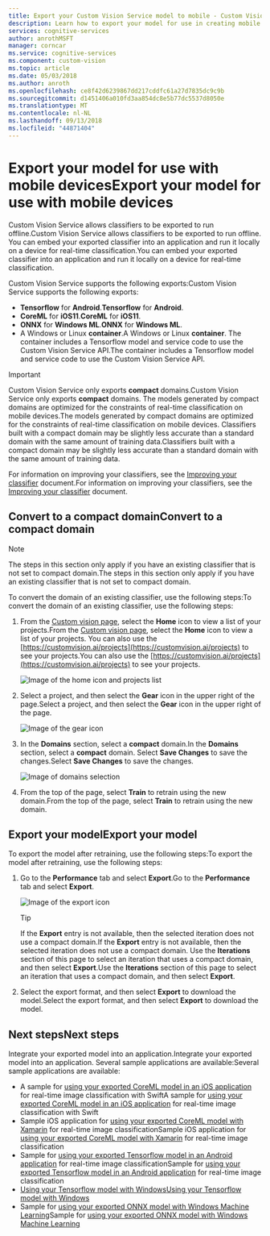 ```yaml
---
title: Export your Custom Vision Service model to mobile - Custom Vision Service - Azure Cognitive Services  | Microsoft Docs
description: Learn how to export your model for use in creating mobile applications.
services: cognitive-services
author: anrothMSFT
manager: corncar
ms.service: cognitive-services
ms.component: custom-vision
ms.topic: article
ms.date: 05/03/2018
ms.author: anroth
ms.openlocfilehash: ce8f42d6239867dd217cddfc61a27d7835dc9c9b
ms.sourcegitcommit: d1451406a010fd3aa854dc8e5b77dc5537d8050e
ms.translationtype: MT
ms.contentlocale: nl-NL
ms.lasthandoff: 09/13/2018
ms.locfileid: "44871404"
---
```

# <a name="export-your-model-for-use-with-mobile-devices"></a><span data-ttu-id="8587d-103">Export your model for use with mobile devices</span><span class="sxs-lookup"><span data-stu-id="8587d-103">Export your model for use with mobile devices</span></span>

<span data-ttu-id="8587d-104">Custom Vision Service allows classifiers to be exported to run offline.</span><span class="sxs-lookup"><span data-stu-id="8587d-104">Custom Vision Service allows classifiers to be exported to run offline.</span></span> <span data-ttu-id="8587d-105">You can embed your exported classifier into an application and run it locally on a device for real-time classification.</span><span class="sxs-lookup"><span data-stu-id="8587d-105">You can embed your exported classifier into an application and run it locally on a device for real-time classification.</span></span> 

<span data-ttu-id="8587d-106">Custom Vision Service supports the following exports:</span><span class="sxs-lookup"><span data-stu-id="8587d-106">Custom Vision Service supports the following exports:</span></span>

* <span data-ttu-id="8587d-107">__Tensorflow__ for __Android__.</span><span class="sxs-lookup"><span data-stu-id="8587d-107">__Tensorflow__ for __Android__.</span></span>
* <span data-ttu-id="8587d-108">__CoreML__ for __iOS11__.</span><span class="sxs-lookup"><span data-stu-id="8587d-108">__CoreML__ for __iOS11__.</span></span>
* <span data-ttu-id="8587d-109">__ONNX__ for __Windows ML__.</span><span class="sxs-lookup"><span data-stu-id="8587d-109">__ONNX__ for __Windows ML__.</span></span>
* <span data-ttu-id="8587d-110">A Windows or Linux __container__.</span><span class="sxs-lookup"><span data-stu-id="8587d-110">A Windows or Linux __container__.</span></span> <span data-ttu-id="8587d-111">The container includes a Tensorflow model and service code to use the Custom Vision Service API.</span><span class="sxs-lookup"><span data-stu-id="8587d-111">The container includes a Tensorflow model and service code to use the Custom Vision Service API.</span></span> 

> [!IMPORTANT]
> <span data-ttu-id="8587d-112">Custom Vision Service only exports __compact__ domains.</span><span class="sxs-lookup"><span data-stu-id="8587d-112">Custom Vision Service only exports __compact__ domains.</span></span> <span data-ttu-id="8587d-113">The models generated by compact domains are optimized for the constraints of real-time classification on mobile devices.</span><span class="sxs-lookup"><span data-stu-id="8587d-113">The models generated by compact domains are optimized for the constraints of real-time classification on mobile devices.</span></span> <span data-ttu-id="8587d-114">Classifiers built with a compact domain may be slightly less accurate than a standard domain with the same amount of training data.</span><span class="sxs-lookup"><span data-stu-id="8587d-114">Classifiers built with a compact domain may be slightly less accurate than a standard domain with the same amount of training data.</span></span>
>
> <span data-ttu-id="8587d-115">For information on improving your classifiers, see the [Improving your classifier](getting-started-improving-your-classifier.md) document.</span><span class="sxs-lookup"><span data-stu-id="8587d-115">For information on improving your classifiers, see the [Improving your classifier](getting-started-improving-your-classifier.md) document.</span></span>

## <a name="convert-to-a-compact-domain"></a><span data-ttu-id="8587d-116">Convert to a compact domain</span><span class="sxs-lookup"><span data-stu-id="8587d-116">Convert to a compact domain</span></span>

> [!NOTE]
> <span data-ttu-id="8587d-117">The steps in this section only apply if you have an existing classifier that is not set to compact domain.</span><span class="sxs-lookup"><span data-stu-id="8587d-117">The steps in this section only apply if you have an existing classifier that is not set to compact domain.</span></span>
 
<span data-ttu-id="8587d-118">To convert the domain of an existing classifier, use the following steps:</span><span class="sxs-lookup"><span data-stu-id="8587d-118">To convert the domain of an existing classifier, use the following steps:</span></span>

1. <span data-ttu-id="8587d-119">From the [Custom vision page](https://customvision.ai), select the __Home__ icon to view a list of your projects.</span><span class="sxs-lookup"><span data-stu-id="8587d-119">From the [Custom vision page](https://customvision.ai), select the __Home__ icon to view a list of your projects.</span></span> <span data-ttu-id="8587d-120">You can also use the [https://customvision.ai/projects](https://customvision.ai/projects) to see your projects.</span><span class="sxs-lookup"><span data-stu-id="8587d-120">You can also use the [https://customvision.ai/projects](https://customvision.ai/projects) to see your projects.</span></span>

    ![Image of the home icon and projects list](./media/export-your-model/projects-list.png)

2. <span data-ttu-id="8587d-122">Select a project, and then select the __Gear__ icon in the upper right of the page.</span><span class="sxs-lookup"><span data-stu-id="8587d-122">Select a project, and then select the __Gear__ icon in the upper right of the page.</span></span>

    ![Image of the gear icon](./media/export-your-model/gear-icon.png)

3. <span data-ttu-id="8587d-124">In the __Domains__ section, select a __compact__ domain.</span><span class="sxs-lookup"><span data-stu-id="8587d-124">In the __Domains__ section, select a __compact__ domain.</span></span> <span data-ttu-id="8587d-125">Select __Save Changes__ to save the changes.</span><span class="sxs-lookup"><span data-stu-id="8587d-125">Select __Save Changes__ to save the changes.</span></span>

    ![Image of domains selection](./media/export-your-model/domains.png)

4. <span data-ttu-id="8587d-127">From the top of the page, select __Train__ to retrain using the new domain.</span><span class="sxs-lookup"><span data-stu-id="8587d-127">From the top of the page, select __Train__ to retrain using the new domain.</span></span>

## <a name="export-your-model"></a><span data-ttu-id="8587d-128">Export your model</span><span class="sxs-lookup"><span data-stu-id="8587d-128">Export your model</span></span>

<span data-ttu-id="8587d-129">To export the model after retraining, use the following steps:</span><span class="sxs-lookup"><span data-stu-id="8587d-129">To export the model after retraining, use the following steps:</span></span>

1. <span data-ttu-id="8587d-130">Go to the **Performance** tab and select __Export__.</span><span class="sxs-lookup"><span data-stu-id="8587d-130">Go to the **Performance** tab and select __Export__.</span></span> 

    ![Image of the export icon](./media/export-your-model/export.png)

    > [!TIP]
    > <span data-ttu-id="8587d-132">If the __Export__ entry is not available, then the selected iteration does not use a compact domain.</span><span class="sxs-lookup"><span data-stu-id="8587d-132">If the __Export__ entry is not available, then the selected iteration does not use a compact domain.</span></span> <span data-ttu-id="8587d-133">Use the __Iterations__ section of this page to select an iteration that uses a compact domain, and then select __Export__.</span><span class="sxs-lookup"><span data-stu-id="8587d-133">Use the __Iterations__ section of this page to select an iteration that uses a compact domain, and then select __Export__.</span></span>

2. <span data-ttu-id="8587d-134">Select the export format, and then select __Export__ to download the model.</span><span class="sxs-lookup"><span data-stu-id="8587d-134">Select the export format, and then select __Export__ to download the model.</span></span>

## <a name="next-steps"></a><span data-ttu-id="8587d-135">Next steps</span><span class="sxs-lookup"><span data-stu-id="8587d-135">Next steps</span></span>

<span data-ttu-id="8587d-136">Integrate your exported model into an application.</span><span class="sxs-lookup"><span data-stu-id="8587d-136">Integrate your exported model into an application.</span></span> <span data-ttu-id="8587d-137">Several sample applications are available:</span><span class="sxs-lookup"><span data-stu-id="8587d-137">Several sample applications are available:</span></span>

* <span data-ttu-id="8587d-138">A sample for [using your exported CoreML model in an iOS application](https://go.microsoft.com/fwlink/?linkid=857726) for real-time image classification with Swift</span><span class="sxs-lookup"><span data-stu-id="8587d-138">A sample for [using your exported CoreML model in an iOS application](https://go.microsoft.com/fwlink/?linkid=857726) for real-time image classification with Swift</span></span>
* <span data-ttu-id="8587d-139">Sample iOS application for [using your exported CoreML model with Xamarin](https://github.com/xamarin/ios-samples/tree/master/ios11/CoreMLAzureModel) for real-time image classification</span><span class="sxs-lookup"><span data-stu-id="8587d-139">Sample iOS application for [using your exported CoreML model with Xamarin](https://github.com/xamarin/ios-samples/tree/master/ios11/CoreMLAzureModel) for real-time image classification</span></span> 
* <span data-ttu-id="8587d-140">Sample for [using your exported Tensorflow model in an Android application](https://github.com/Azure-Samples/cognitive-services-android-customvision-sample) for real-time image classification</span><span class="sxs-lookup"><span data-stu-id="8587d-140">Sample for [using your exported Tensorflow model in an Android application](https://github.com/Azure-Samples/cognitive-services-android-customvision-sample) for real-time image classification</span></span> 
* [<span data-ttu-id="8587d-141">Using your Tensorflow model with Windows</span><span class="sxs-lookup"><span data-stu-id="8587d-141">Using your Tensorflow model with Windows</span></span>](https://docs.microsoft.com/en-us/azure/cognitive-services/custom-vision-service/export-model-python)
* <span data-ttu-id="8587d-142">Sample for [using your exported ONNX model with Windows Machine Learning](https://azure.microsoft.com/en-us/resources/samples/cognitive-services-onnx-customvision-sample/)</span><span class="sxs-lookup"><span data-stu-id="8587d-142">Sample for [using your exported ONNX model with Windows Machine Learning](https://azure.microsoft.com/en-us/resources/samples/cognitive-services-onnx-customvision-sample/)</span></span>
